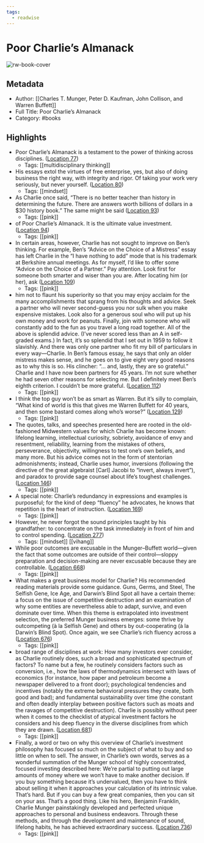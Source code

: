 ```yaml
---
tags:
  - readwise
---
```


# Poor Charlie’s Almanack

![rw-book-cover](https://m.media-amazon.com/images/I/81HHPBQH9dL._SY160.jpg)

## Metadata
- Author: [[Charles T. Munger, Peter D. Kaufman, John Collison, and Warren Buffett]]
- Full Title: Poor Charlie’s Almanack
- Category: #books

## Highlights
- Poor Charlie’s Almanack is a testament to the power of thinking across disciplines. ([Location 77](https://readwise.io/to_kindle?action=open&asin=B0C5TCGPPS&location=77))
    - Tags: [[multidisciplinary thinking]] 
- His essays extol the virtues of free enterprise, yes, but also of doing business the right way, with integrity and rigor. Of taking your work very seriously, but never yourself. ([Location 80](https://readwise.io/to_kindle?action=open&asin=B0C5TCGPPS&location=80))
    - Tags: [[mindset]] 
- As Charlie once said, “There is no better teacher than history in determining the future. There are answers worth billions of dollars in a $30 history book.” The same might be said ([Location 93](https://readwise.io/to_kindle?action=open&asin=B0C5TCGPPS&location=93))
    - Tags: [[pink]] 
- of Poor Charlie’s Almanack. It is the ultimate value investment. ([Location 94](https://readwise.io/to_kindle?action=open&asin=B0C5TCGPPS&location=94))
    - Tags: [[pink]] 
- In certain areas, however, Charlie has not sought to improve on Ben’s thinking. For example, Ben’s “Advice on the Choice of a Mistress” essay has left Charlie in the “I have nothing to add” mode that is his trademark at Berkshire annual meetings. As for myself, I’d like to offer some “Advice on the Choice of a Partner.” Pay attention. Look first for someone both smarter and wiser than you are. After locating him (or her), ask ([Location 109](https://readwise.io/to_kindle?action=open&asin=B0C5TCGPPS&location=109))
    - Tags: [[pink]] 
- him not to flaunt his superiority so that you may enjoy acclaim for the many accomplishments that sprang from his thoughts and advice. Seek a partner who will never second-guess you nor sulk when you make expensive mistakes. Look also for a generous soul who will put up his own money and work for peanuts. Finally, join with someone who will constantly add to the fun as you travel a long road together. All of the above is splendid advice. (I’ve never scored less than an A in self-graded exams.) In fact, it’s so splendid that I set out in 1959 to follow it slavishly. And there was only one partner who fit my bill of particulars in every way—Charlie. In Ben’s famous essay, he says that only an older mistress makes sense, and he goes on to give eight very good reasons as to why this is so. His clincher: “… and, lastly, they are so grateful.” Charlie and I have now been partners for 45 years. I’m not sure whether he had seven other reasons for selecting me. But I definitely meet Ben’s eighth criterion. I couldn’t be more grateful. ([Location 112](https://readwise.io/to_kindle?action=open&asin=B0C5TCGPPS&location=112))
    - Tags: [[pink]] 
- I think the top guy won’t be as smart as Warren. But it’s silly to complain, “What kind of world is this that gives me Warren Buffett for 40 years, and then some bastard comes along who’s worse?” ([Location 129](https://readwise.io/to_kindle?action=open&asin=B0C5TCGPPS&location=129))
    - Tags: [[pink]] 
- The quotes, talks, and speeches presented here are rooted in the old-fashioned Midwestern values for which Charlie has become known: lifelong learning, intellectual curiosity, sobriety, avoidance of envy and resentment, reliability, learning from the mistakes of others, perseverance, objectivity, willingness to test one’s own beliefs, and many more. But his advice comes not in the form of stentorian admonishments; instead, Charlie uses humor, inversions (following the directive of the great algebraist [Carl] Jacobi to “invert, always invert”), and paradox to provide sage counsel about life’s toughest challenges. ([Location 146](https://readwise.io/to_kindle?action=open&asin=B0C5TCGPPS&location=146))
    - Tags: [[pink]] 
- A special note: Charlie’s redundancy in expressions and examples is purposeful; for the kind of deep “fluency” he advocates, he knows that repetition is the heart of instruction. ([Location 169](https://readwise.io/to_kindle?action=open&asin=B0C5TCGPPS&location=169))
    - Tags: [[pink]] 
- However, he never forgot the sound principles taught by his grandfather: to concentrate on the task immediately in front of him and to control spending. ([Location 277](https://readwise.io/to_kindle?action=open&asin=B0C5TCGPPS&location=277))
    - Tags: [[mindset]] [[vihang]] 
- While poor outcomes are excusable in the Munger–Buffett world—given the fact that some outcomes are outside of their control—sloppy preparation and decision-making are never excusable because they are controllable. ([Location 668](https://readwise.io/to_kindle?action=open&asin=B0C5TCGPPS&location=668))
    - Tags: [[pink]] 
- What makes a great business model for Charlie? His recommended reading materials provide some guidance. Guns, Germs, and Steel, The Selfish Gene, Ice Age, and Darwin’s Blind Spot all have a certain theme: a focus on the issue of competitive destruction and an examination of why some entities are nevertheless able to adapt, survive, and even dominate over time. When this theme is extrapolated into investment selection, the preferred Munger business emerges: some thrive by outcompeting (à la Selfish Gene) and others by out-cooperating (à la Darwin’s Blind Spot). Once again, we see Charlie’s rich fluency across a ([Location 676](https://readwise.io/to_kindle?action=open&asin=B0C5TCGPPS&location=676))
    - Tags: [[pink]] 
- broad range of disciplines at work: How many investors ever consider, as Charlie routinely does, such a broad and sophisticated spectrum of factors? To name but a few, he routinely considers factors such as conversion, i.e., how the laws of thermodynamics intersect with laws of economics (for instance, how paper and petroleum become a newspaper delivered to a front door); psychological tendencies and incentives (notably the extreme behavioral pressures they create, both good and bad); and fundamental sustainability over time (the constant and often deadly interplay between positive factors such as moats and the ravages of competitive destruction). Charlie is possibly without peer when it comes to the checklist of atypical investment factors he considers and his deep fluency in the diverse disciplines from which they are drawn. ([Location 681](https://readwise.io/to_kindle?action=open&asin=B0C5TCGPPS&location=681))
    - Tags: [[pink]] 
- Finally, a word or two on why this overview of Charlie’s investment philosophy has focused so much on the subject of what to buy and so little on when to sell. The answer, in Charlie’s own words, serves as a wonderful summation of the Munger school of highly concentrated, focused investing described here: We’re partial to putting out large amounts of money where we won’t have to make another decision. If you buy something because it’s undervalued, then you have to think about selling it when it approaches your calculation of its intrinsic value. That’s hard. But if you can buy a few great companies, then you can sit on your ass. That’s a good thing. Like his hero, Benjamin Franklin, Charlie Munger painstakingly developed and perfected unique approaches to personal and business endeavors. Through these methods, and through the development and maintenance of sound, lifelong habits, he has achieved extraordinary success. ([Location 736](https://readwise.io/to_kindle?action=open&asin=B0C5TCGPPS&location=736))
    - Tags: [[pink]]

